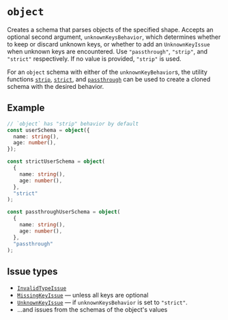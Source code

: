 # `object`

Creates a schema that parses objects of the specified shape. Accepts an optional second argument, `unknownKeysBehavior`, which determines whether to keep or discard unknown keys, or whether to add an `UnknownKeyIssue` when unknown keys are encountered. Use `"passthrough"`, `"strip"`, and `"strict"` respectively. If no value is provided, `"strip"` is used.

For an `object` schema with either of the `unknownKeyBehavior`s, the utility functions [`strip`](/api/schemas/object/strip), [`strict`](/api/schemas/object/strict), and [`passthrough`](/api/schemas/object/passthrough) can be used to create a cloned schema with the desired behavior.

## Example

```ts
// `object` has "strip" behavior by default
const userSchema = object({
  name: string(),
  age: number(),
});

const strictUserSchema = object(
  {
    name: string(),
    age: number(),
  },
  "strict"
);

const passthroughUserSchema = object(
  {
    name: string(),
    age: number(),
  },
  "passthrough"
);
```

## Issue types

- [`InvalidTypeIssue`](/api/issues/InvalidTypeIssue)
- [`MissingKeyIssue`](/api/issues/MissingKeyIssue) — unless all keys are optional
- [`UnknownKeyIssue`](/api/issues/UnknownKeyIssue) — if `unknownKeysBehavior` is set to `"strict"`.
- ...and issues from the schemas of the object's values

